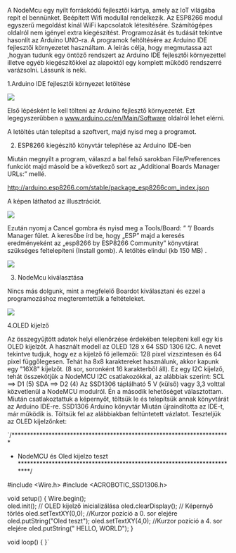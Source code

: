 A NodeMcu egy nyílt forráskódú fejlesztői kártya, amely az IoT világába repít el bennünket. Beépített Wifi modullal rendelkezik. Az ESP8266 modul egyszerű megoldást kínál WiFi kapcsolatok létesítésére. Számítógépes oldalról nem igényel extra kiegészítést. Programozását és tudását tekintve hasonlít az Arduino UNO-ra. A programok feltöltésére az Arduino IDE fejlesztői környezetet használtam. A leírás célja, hogy megmutassa azt ,hogyan tudunk egy öntöző rendszert az Arduino IDE fejlesztői környezettel illetve egyéb kiegészítőkkel az alapoktól egy komplett működő rendszerré varázsolni. Lássunk is neki. 

1.Arduino IDE fejlesztői környezet letöltése

![](https://1.bp.blogspot.com/-U9694IH__zs/Wu1telel5GI/AAAAAAAARyA/GpX_sJGHczY9vNQiYSfWmHL9kemcGo0hgCLcBGAs/s1600/Arduino_IDE_Nodemcu.png)

Első lépésként le kell tölteni az Arduino fejlesztő környezetét. Ezt legegyszerűbben a www.arduino.cc/en/Main/Software oldalról lehet elérni.


A letöltés után telepítsd a szoftvert, majd nyisd meg a programot.

2. ESP8266 kiegészítő könyvtár telepítése az Arduino IDE-ben

Miután megnyílt a program, válaszd a bal felső sarokban File/Preferences funkciót majd másold be a következő sort az „Additional Boards Manager URLs:” mellé.

http://arduino.esp8266.com/stable/package_esp8266com_index.json

A képen láthatod az illusztrációt.

![](https://4.bp.blogspot.com/-rf1eS7fAIfQ/Wu1temCeUCI/AAAAAAAARx8/OFFNAoX87ispALrgyfY6x76Z-9CDAf8sQCEwYBhgL/s1600/Arduino_IDE_Nodemcu_esp8266.png)



Ezután nyomj a Cancel gombra és nyisd meg a Tools/Board: ” ”/ Boards Manager fület. A keresőbe írd be, hogy „ESP” majd a keresés eredményeként az „esp8266 by ESP8266 Community” könyvtárat szükséges feltelepíteni (Install gomb). A letöltés elindul (kb 150 MB) .

![](https://3.bp.blogspot.com/-ja_aza0La74/Wu1te9xx4vI/AAAAAAAARyQ/FA_htHc5ydsjE81VUI5Is5IKwMCV7RW3QCEwYBhgL/s1600/Arduino_IDE_Nodemcu_esp8266_1.png)



3. NodeMcu kiválasztása

Nincs más dolgunk, mint a megfelelő Boardot kiválasztani és ezzel a programozáshoz megteremtettük a feltételeket.

![](https://1.bp.blogspot.com/-15WrDIp00Vw/Wu1tfivYPDI/AAAAAAAARyU/ZnE9Oy24z7sq37v-NWxyVWiO3n2FGX3OQCEwYBhgL/s1600/Arduino_IDE_Nodemcu_esp8266_kiv%25C3%25A1laszt%25C3%25A1s.png)

4.OLED kijelző

Az összegyűjtött adatok helyi ellenőrzése érdekében telepíteni kell egy kis OLED kijelzőt. A használt modell az OLED 128 x 64 SSD 1306 I2C. A nevet tekintve tudjuk, hogy ez a kijelző fő
jellemzői:
128 pixel vízszintesen és 64 pixel függőlegesen. Tehát ha 8x8 karaktereket használunk, akkor kapunk egy "16X8" kijelzőt.
(8 sor, soronként 16 karakterből áll).
Ez egy I2C kijelző, tehát összekötjük a NodeMCU I2C csatlakozókkal, az alábbiak szerint:
SCL ==> D1 (5)
SDA ==> D2 (4)
Az SSD1306 táplálható 5 V (külső) vagy 3,3 volttal közvetlenül a NodeMCU modulról. Én a második lehetőséget választottam.
Miután csatlakoztattuk a képernyőt, töltsük le és telepítsük annak könyvtárát az Arduino IDE-re.
SSD1306 Arduino könyvtár
Miután újraindította az IDE-t, már működik is. Töltsük fel az alábbiakban feltüntetett vázlatot.
Teszteljük az OLED kijelzőnket:

`/***********************************************************************
*  NodeMCU és Oled kijelzo teszt
************************************************************************/

#include <Wire.h>
#include <ACROBOTIC_SSD1306.h>

void setup()
{
  Wire.begin();  
  oled.init();                      // OLED kijelző inicializálása
  oled.clearDisplay();              // Képernyő törlés
  oled.setTextXY(0,0);              //Kurzor pozíció a 0. sor elejére
  oled.putString("Oled teszt");
  oled.setTextXY(4,0);              //Kurzor pozíció a 4. sor elejére
  oled.putString("  HELLO, WORLD");
}

void loop()
{
}`
